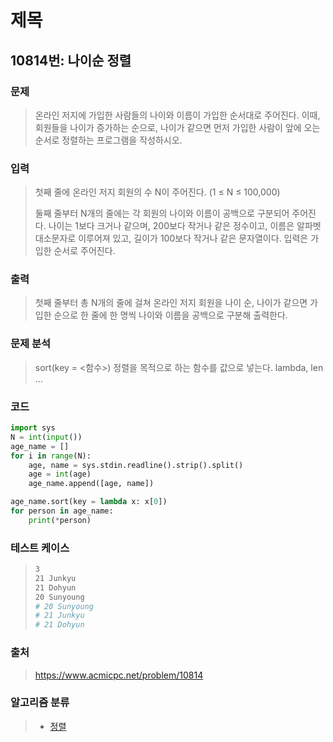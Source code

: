 # 제목

## 10814번: 나이순 정렬

### 문제

> 온라인 저지에 가입한 사람들의 나이와 이름이 가입한 순서대로 주어진다. 이때, 회원들을 나이가 증가하는 순으로, 나이가 같으면 먼저 가입한 사람이 앞에 오는 순서로 정렬하는 프로그램을 작성하시오.



### 입력

> 첫째 줄에 온라인 저지 회원의 수 N이 주어진다. (1 ≤ N ≤ 100,000)
>
> 둘째 줄부터 N개의 줄에는 각 회원의 나이와 이름이 공백으로 구분되어 주어진다. 나이는 1보다 크거나 같으며, 200보다 작거나 같은 정수이고, 이름은 알파벳 대소문자로 이루어져 있고, 길이가 100보다 작거나 같은 문자열이다. 입력은 가입한 순서로 주어진다.



### 출력

> 첫째 줄부터 총 N개의 줄에 걸쳐 온라인 저지 회원을 나이 순, 나이가 같으면 가입한 순으로 한 줄에 한 명씩 나이와 이름을 공백으로 구분해 출력한다.



### 문제 분석

>sort(key = <함수>) 정렬을 목적으로 하는 함수를 값으로 넣는다. lambda, len ...



### 코드

```python
import sys
N = int(input())
age_name = []
for i in range(N):
    age, name = sys.stdin.readline().strip().split()
    age = int(age)
    age_name.append([age, name])

age_name.sort(key = lambda x: x[0])
for person in age_name:
    print(*person)
```



### 테스트 케이스

> ```bash
> 3
> 21 Junkyu
> 21 Dohyun
> 20 Sunyoung
> # 20 Sunyoung
> # 21 Junkyu
> # 21 Dohyun
> ```



### 출처

> https://www.acmicpc.net/problem/10814



### 알고리즘 분류

> - [정렬](https://www.acmicpc.net/problem/tag/97)